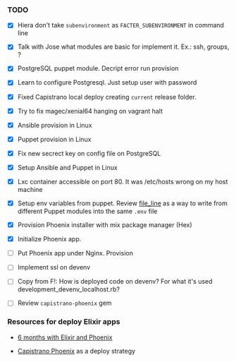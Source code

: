 ### TODO

- [x] Hiera don't take `subenvironment` as `FACTER_SUBENVIRONMENT` in command line
- [x] Talk with Jose what modules are basic for implement it. Ex.: ssh, groups, ?
- [x] PostgreSQL puppet module. Decript error run provision
- [x] Learn to configure Postgresql. Just setup user with password
- [x] Fixed Capistrano local deploy creating `current` release folder.
- [x] Try to fix magec/xenial64 hanging on vagrant halt
- [x] Ansible provision in Linux
- [x] Puppet provision in Linux
- [x] Fix new secrect key on config file on PostgreSQL
- [x] Setup Ansible and Puppet in Linux
- [x] Lxc container accessible on port 80. It was /etc/hosts wrong on my host machine
- [x] Setup env variables from puppet. Review [file_line](http://www.puppetmodule.info/github/simp/puppetlabs-stdlib/puppet_types/file_line) as a way to write from different Puppet modules into the same `.env` file
- [x] Provision Phoenix installer with mix package manager (Hex)
- [x] Initialize Phoenix app.
- [ ] Put Phoenix app under Nginx. Provision
- [ ] Implement ssl on devenv
- [ ] Copy from F!: How is deployed code on devenv? For what it's used development_devenv_localhost.rb?
- [ ] Review `capistrano-phoenix` gem


### Resources for deploy Elixir apps
- [6 months with Elixir and Phoenix](https://medium.com/@elviovicosa/i-have-been-using-ruby-rails-for-8-years-and-although-ive-used-different-technologies-over-that-4a4933dae3e5)

- [Capistrano Phoenix](https://github.com/dabit/capistrano-phoenix) as a deploy strategy
